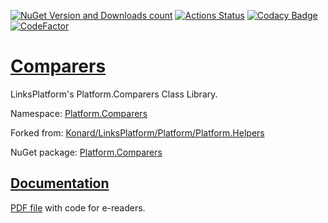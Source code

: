 [![NuGet Version and Downloads count](https://buildstats.info/nuget/Platform.Comparers)](https://www.nuget.org/packages/Platform.Comparers)
[![Actions Status](https://github.com/linksplatform/Comparers/workflows/CD/badge.svg)](https://github.com/linksplatform/Comparers/actions?workflow=CD)
[![Codacy Badge](https://api.codacy.com/project/badge/Grade/86b4b48981774c01bb078a50a86b7c66)](https://app.codacy.com/app/drakonard/Comparers?utm_source=github.com&utm_medium=referral&utm_content=linksplatform/Comparers&utm_campaign=Badge_Grade_Dashboard)
[![CodeFactor](https://www.codefactor.io/repository/github/linksplatform/comparers/badge)](https://www.codefactor.io/repository/github/linksplatform/comparers)

# [Comparers](https://github.com/linksplatform/Comparers)

LinksPlatform's Platform.Comparers Class Library.

Namespace: [Platform.Comparers](https://linksplatform.github.io/Comparers/csharp/api/Platform.Comparers.html)

Forked from: [Konard/LinksPlatform/Platform/Platform.Helpers](https://github.com/Konard/LinksPlatform/tree/8d8eaec821eb87db00b883c0028d8ab7a1767e44/Platform/Platform.Helpers)

NuGet package: [Platform.Comparers](https://www.nuget.org/packages/Platform.Comparers)

## [Documentation](https://linksplatform.github.io/Comparers)
[PDF file](https://linksplatform.github.io/Comparers/csharp/Platform.Comparers.pdf) with code for e-readers.
